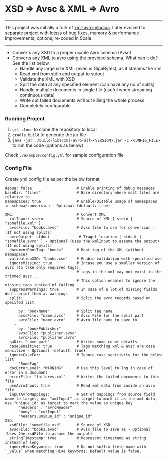 # XSD => Avsc & XML => Avro
****
This project was initially a fork of [xml-avro-elodina](https://github.com/elodina/xml-avro).
Later evolved to separate project with lotsss of bug fixes, memory & performance improvements, options, re-coded in Scala
****
- Converts any XSD to a proper usable Avro schema (Avsc)
- Converts any XML to avro using the provided schema. What can it do? See the list below.
    - Handle any large size XML (even in GigaBytes), as it streams the xml
    - Read xml from stdin and output to stdout
    - Validate the XML with XSD
    - Split the data at any specified element (can have any no.of splits)
    - Handle multiple documents in single file (useful when streaming continuous data)
    - Write out failed documents without killing the whole process
    - Completely configurable

### Running Project
1. `git clone` to clone the repository to local
2. `gradle build` to generate the jar file
3. `java -jar ./build/libs/xml-avro-all-<VERSION>.jar -c <CONFIG_FILE>` to run the code (options as below)

Check `./example/config.yml` for sample configuration file

### Config File
Create yml config file as per the below format
```
debug: false                    # Enable printing of debug messages
baseDir: "files"                # Base directory where most files are relative to
namespaces: true                # Enable/Disable usage of namespaces in schema/conversion - Optional (default: true)

XML:                            # Convert XML
  xmlInput: stdin               # Source of XML [ stdin | "somefile.xml" ]
  avscFile: "books.avsc"        # Avsc file to use for conversion - (If not using splits)
  avroOutput: stdout             # Traget location [ stdout | "somefile.avro" ] - Optional (Uses the xmlInput to assume the output) (If not using splits)
  documentRootTag: "books"      # Root tag of the XML (without namespace)
  validationXSD: "books.xsd"    # Enable validation with specified xsd
  ignoreMissing: true           # Incase you use a smaller version of avsc (to take only required tags),
                                # tags in the xml may not exist in the trimmed avsc.. 
                                # This option enables to ignore the missing tags instead of failing
  suppressWarnings: true        # In case of a lot of missing fields don't print them as warnings
  split:                        # Split the avro records based on specifed list
    -
      by: "bookName"            # Split tag name
      avscFile: "name.avsc"     # Avsc File for the split part
      avroFile: "name.avro"     # Avro file name to save to
    -
      by: "bookPublisher"
      avscFile: "publisher.avsc"
      avroFile: "publisher.avro"
  qaDir: "some path"            # Writes some count details 
  caseSensitive: true           # Tags matching xml & avsc are case sensitive - Optional (default: true) 
  ignoreCaseFor:                # Ignore case senitivity for the below list
    - "SomeTag"
  docErrorLevel: "WARNING"      # Use this level to log in case of error in a document 
  errorFile: "failures.xml"     # Writes the failed documents to this file
  useAvroInput: true            # Read xml data from inside an avro file
  inputAvroMappings:            # Set of mappings from source field name to target, use "xmlInput" as target to mark it as the xml data, use "unique_id" as target to mark the value as unique key
      "headers" : "avroHeader"
      "body" : "xmlInput"
      "headers.unique_id" : "unique_id"
XSD:
  xsdFile: "somefile.xsd"       # Source of XSD
  avscFile: "books.avsc"        # Avsc file to save as - Optional (Uses the xsdFile to assume the output)
  stringTimestamp: true         # Represent timestamp as string instead of long
  ignoreHiveKeywords: true      # Do not suffix field name with `_value` when matching Hive keywords. Default value is false.
```